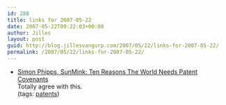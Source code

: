 ```yaml
---
id: 288
title: links for 2007-05-22
date: 2007-05-22T09:22:03+00:00
author: Jilles
layout: post
guid: http://blog.jillesvangurp.com/2007/05/22/links-for-2007-05-22/
permalink: /2007/05/22/links-for-2007-05-22/
---
```

<ul class="delicious">
	<li>
		<div class="delicious-link"><a href="http://blogs.sun.com/webmink/entry/ten_reasons_the_world_needs">Simon Phipps, SunMink: Ten Reasons The World Needs Patent Covenants</a></div>
		<div class="delicious-extended">Totally agree with this.</div>
		<div class="delicious-tags">(tags: <a href="http://del.icio.us/jillesvangurp/patents">patents</a>)</div>
	</li>
</ul>
